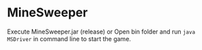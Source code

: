 # MineSweeper

Execute MineSweeper.jar (release)   or   Open bin folder and run `java MSDriver` in command line 
to start the game.
